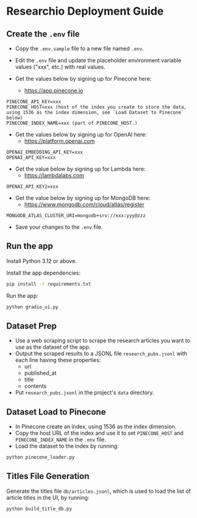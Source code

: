 # Researchio Deployment Guide

## Create the `.env` file

- Copy the `.env.sample` file to a new file named `.env`.

- Edit the `.env` file and update the placeholder environment variable values ("xxx", etc.) with real values.

- Get the values below by signing up for Pinecone here:
    - https://app.pinecone.io
```env
PINECONE_API_KEY=xxx
PINECONE_HOST=xxx (host of the index you create to store the data, using 1536 as the index dimension, see `Load Dataset to Pinecone` below)
PINECONE_INDEX_NAME=xxx (part of PINECONE_HOST.)
```

- Get the values below by signing up for OpenAI here:
    - https://platform.openai.com
```env
OPENAI_EMBEDDING_API_KEY=xxx
OPENAI_API_KEY=xxx
```

- Get the value below by signing up for Lambda here:
    - https://lambdalabs.com
```env
OPENAI_API_KEY2=xxx
```

- Get the value below by signing up for MongoDB here:
    - https://www.mongodb.com/cloud/atlas/register
```env
MONGODB_ATLAS_CLUSTER_URI=mongodb+srv://xxx:yyy@zzz
```

- Save your changes to the `.env` file.

## Run the app

Install Python 3.12 or above.

Install the app dependencies:
```bash
pip install -r requirements.txt
```

Run the app:
```bash
python gradio_ui.py
```

## Dataset Prep

- Use a web scraping script to scrape the research articles you want to use as the dataset of the app.
- Output the scraped results to a JSONL file `research_pubs.jsonl` with each line having these properties:
    - url
    - published_at
    - title
    - contents
- Put `research_pubs.jsonl` in the project's `data` directory.

## Dataset Load to Pinecone

- In Pinecone create an index, using 1536 as the index dimension.
- Copy the host URL of the index and use it to set `PINECONE_HOST` and `PINECONE_INDEX_NAME` in the `.env` file.
- Load the dataset to the index by running:
```bash
python pinecone_loader.py
```

## Titles File Generation

Generate the titles file `db/articles.jsonl`, which is used to load the list of article titles in the UI, by running:
```bash
python build_title_db.py
```
